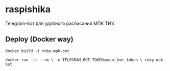 # raspishika

Telegram-бот для удобного расписания МПК ТИУ.

## Deploy (Docker way)

`docker build -t ruby-mpk-bot .`

`docker run -it --rm \
 -e TELEGRAM_BOT_TOKEN=your_bot_token \
 ruby-mpk-bot`

